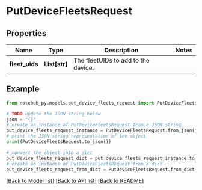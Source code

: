 # PutDeviceFleetsRequest


## Properties

Name | Type | Description | Notes
------------ | ------------- | ------------- | -------------
**fleet_uids** | **List[str]** | The fleetUIDs to add to the device. | 

## Example

```python
from notehub_py.models.put_device_fleets_request import PutDeviceFleetsRequest

# TODO update the JSON string below
json = "{}"
# create an instance of PutDeviceFleetsRequest from a JSON string
put_device_fleets_request_instance = PutDeviceFleetsRequest.from_json(json)
# print the JSON string representation of the object
print(PutDeviceFleetsRequest.to_json())

# convert the object into a dict
put_device_fleets_request_dict = put_device_fleets_request_instance.to_dict()
# create an instance of PutDeviceFleetsRequest from a dict
put_device_fleets_request_from_dict = PutDeviceFleetsRequest.from_dict(put_device_fleets_request_dict)
```
[[Back to Model list]](../README.md#documentation-for-models) [[Back to API list]](../README.md#documentation-for-api-endpoints) [[Back to README]](../README.md)


